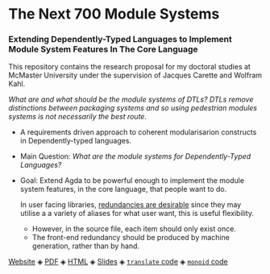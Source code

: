 <h1> The Next 700 Module Systems </h1>

<h3> Extending Dependently-Typed Languages to Implement Module System Features In The Core Language </h3>

This repository contains the research proposal for my doctoral studies at McMaster University
under the supervision of Jacques Carette and Wolfram Kahl.

*What are and what should be the module systems of DTLs?*
*DTLs remove distinctions between packaging systems and so*
*using pedestrian modules systems is not necessarily the best route.*

-   A requirements driven approach to coherent modularisarion constructs in Dependently-typed languages.
-   Main Question: *What are the module systems for Dependently-Typed Languages?*
-   Goal: Extend Agda to be powerful enough to implement the module system features, in the core language, that people want to do.

    In user facing libraries, [redundancies are desirable](https://inf.ug.edu.pl/~schwarzw/papers/mkm2010.pdf)
    since they may utilise a a variety of aliases for what user want, this is useful
    flexibility.

    -   However, in the source file, each item should only exist once.
    -   The front-end redundancy should be produced by machine generation,
	rather than by hand.

[Website](https://alhassy.github.io/next-700-module-systems-proposal/) ◈ [PDF](https://alhassy.github.io/next-700-module-systems-proposal/thesis-proposal.pdf) ◈ [HTML](https://alhassy.github.io/next-700-module-systems-proposal/thesis-proposal.html) ◈ [Slides](https://alhassy.github.io/next-700-module-systems-proposal/defence-slides.html) ◈ [`translate` code](https://alhassy.github.io/next-700-module-systems-proposal/translate_functions.agda.html) ◈ [`monoid` code](https://alhassy.github.io/next-700-module-systems-proposal/monoid_renditions.agda.html)

